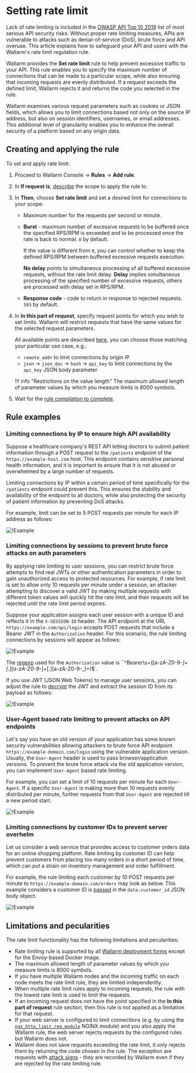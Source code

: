 # Setting rate limit

Lack of rate limiting is included in the [OWASP API Top 10 2019](https://github.com/OWASP/API-Security/blob/master/2019/en/src/0xa4-lack-of-resources-and-rate-limiting.md) list of most serious API security risks. Without proper rate limiting measures, APIs are vulnerable to attacks such as denial-of-service (DoS), brute force and API overuse. This article explains how to safeguard your API and users with the Wallarm's rate limit regulation rule.

Wallarm provides the **Set rate limit** rule to help prevent excessive traffic to your API. This rule enables you to specify the maximum number of connections that can be made to a particular scope, while also ensuring that incoming requests are evenly distributed. If a request exceeds the defined limit, Wallarm rejects it and returns the code you selected in the rule.

Wallarm examines various request parameters such as cookies or JSON fields, which allows you to limit connections based not only on the source IP address, but also on session identifiers, usernames, or email addresses. This additional level of granularity enables you to enhance the overall security of a platform based on any origin data.

## Creating and applying the rule

To set and apply rate limit:

1. Proceed to Wallarm Console → **Rules** → **Add rule**.
1. In **If request is**, [describe](add-rule.md#branch-description) the scope to apply the rule to.
1. In **Then**, choose **Set rate limit** and set a desired limit for connections to your scope:

    * Maximum number for the requests per second or minute.
    * **Burst** - maximum number of excessive requests to be buffered once the specified RPS/RPM is exceeded and to be processed once the rate is back to normal. `0` by default.

        If the value is different from `0`, you can control whether to keep the defined RPS/RPM between buffered excessive requests execution.
        
        **No delay** points to simultaneous processing of all buffered excessive requests, without the rate limit delay. **Delay** implies simultaneous processing of the specified number of excessive requests, others are processed with delay set in RPS/RPM.
    
    * **Response code** - code to return in response to rejected requests. `503` by default.
1. In **In this part of request**, specify request points for which you wish to set limits. Wallarm will restrict requests that have the same values for the selected request parameters.

    All available points are described [here](request-processing.md), you can choose those matching your particular use case, e.g.:
    
    * `remote_addr` to limit connections by origin IP
    * `json` → `json_doc` → `hash` → `api_key` to limit connections by the `api_key` JSON body parameter

    !!! info "Restrictions on the value length"
        The maximum allowed length of parameter values by which you measure limits is 8000 symbols.
1. Wait for the [rule compilation to complete](compiling.md).

## Rule examples

<!-- ### Limiting IP connections to prevent DoS attacks on API endpoint

Suppose you have a section in the UI that returns a list of users, with a limit of 200 users per page. To fetch the page, the UI sends a request to the server using the following URL: `https://example-domain.com/api/users?page=1&size=200`.

However, an attacker could exploit this by changing the `size` parameter to an excessively large number (e.g. 200,000), which could overload the database and cause performance issues. This is known as a DoS (Denial of Service) attack, where the API becomes unresponsive and unable to handle further requests from any clients.

Limiting connections to the endpoint helps to prevent such attacks. You can limit the number of connections to the endpoint to 1000 per minute. This assumes that, on average, 200 users are requested 5 times per minute. The rule specifies that this limit applies to each IP trying to access the endpoint within minute. The `remote_address` [point](request-processing.md) is used to identify the IP address of the requester.

![!Example](../../images/user-guides/rules/rate-limit-for-200-users.png) -->

### Limiting connections by IP to ensure high API availability

Suppose a healthcare company's REST API letting doctors to submit patient information through a POST request to the `/patients` endpoint of the `https://example-host.com` host. This endpoint contains sensitive personal health information, and it is important to ensure that it is not abused or overwhelmed by a large number of requests.

Limiting connections by IP within a certain period of time specifically for the `/patients` endpoint could prevent this. This ensures the stability and availability of the endpoint to all doctors, while also protecting the security of patient information by preventing DoS attacks.

For example, limit can be set to 5 POST requests per minute for each IP address as follows:

![!Example](../../images/user-guides/rules/rate-limit-by-ip-for-patients.png)

### Limiting connections by sessions to prevent brute force attacks on auth parameters

By applying rate limiting to user sessions, you can restrict brute force attempts to find real JWTs or other authentication parameters in order to gain unauthorized access to protected resources. For example, if rate limit is set to allow only 10 requests per minute under a session, an attacker attempting to discover a valid JWT by making multiple requests with different token values will quickly hit the rate limit, and their requests will be rejected until the rate limit period expires.

Suppose your application assigns each user session with a unique ID and reflects it in the `X-SESSION-ID` header. The API endpoint at the URL `https://example.com/api/login` accepts POST requests that include a Bearer JWT in the `Authorization` header. For this scenario, the rule limiting connections by sessions will appear as follows:

![!Example](../../images/user-guides/rules/rate-limit-for-jwt.png)

The [regexp](add-rule.md#condition-type-regex) used for the `Authorization` value is ``^Bearer\s+([a-zA-Z0-9-_]+[.][a-zA-Z0-9-_]+[.][a-zA-Z0-9-_]+)$`.

If you use JWT (JSON Web Tokens) to manage user sessions, you can adjust the rule to [decrypt](request-processing.md#jwt) the JWT and extract the session ID from its payload as follows:

![!Example](../../images/user-guides/rules/rate-limit-for-session-in-jwt.png)

### User-Agent based rate limiting to prevent attacks on API endpoints

Let's say you have an old version of your application has some known security vulnerabilities allowing attackers to brute force API endpoint `https://example-domain.com/login` using the vulnerable application version. Usually, the `User-Agent` header is used to pass browser/application versions. To prevent the brute force attack via the old application version, you can implement `User-Agent` based rate limiting.

For example, you can set a limit of 10 requests per minute for each `User-Agent`. If a specific `User-Agent` is making more than 10 requests evenly distributed per minute, further requests from that `User-Agent` are rejected till a new period start.

![!Example](../../images/user-guides/rules/rate-limit-by-user-agent.png)

<!-- ### Endpoint-based rate limiting to prevent DoS attacks

Rate limiting can also involve setting a threshold for the number of requests that can be made to a particular endpoint within a specified time frame, such as 60 requests per minute. If a client exceeds this limit, further requests are rejected.

It helps to prevent DoS attacks and ensure that the application remains available to legitimate users. It can also help to reduce the load on the server, improve overall application performance, and prevent other forms of abuse or misuse of the application.

In this specific case, the rate limiting rule is applied to connections by URI, meaning that Wallarm automatically identifies repeated requests targeting a single endpoint. Here's an example of how this rule would work for all endpoints of the `https://example.com` host:

* Limit: 60 requests per minute (1 request per second)
* Burst: allow up to 20 requests per minute (which could be useful if there is a sudden spike in traffic)
* No delay: process 20 excessive requests simultaneously, without the rate limit delay between requests
* Response code: reject requests exceeding the limit and the burst with the 503 code
* Wallarm identifies repeated requests targeted at a single endpoint by the `uri` [point](request-processing.md)

    !!! info "Query parameters are not included into URI"
        This rule limits requests targeted at any path of the specified domain which does not contain any query parameters.

![!Example](../../images/user-guides/rules/rate-limit-by-uri.png) -->

### Limiting connections by customer IDs to prevent server overhelm

Let us consider a web service that provides access to customer orders data for an online shopping platform. Rate limiting by customer ID can help prevent customers from placing too many orders in a short period of time, which can put a strain on inventory management and order fulfillment.

For example, the rule limiting each customer by 10 POST requests per minute to `https://example-domain.com/orders` may look as below. This example considers a customer ID is [passed](request-processing.md#json_doc) in the `data.customer_id` JSON body object.

![!Example](../../images/user-guides/rules/rate-limit-by-customer-id.png)

## Limitations and pecularities

The rate limit functionality has the following limitations and pecularities:

* Rate limiting rule is supported by all [Wallarm deployment forms](../../admin-en/supported-platforms.md) except for the Envoy-based Docker image.
* The maximum allowed length of parameter values by which you measure limits is 8000 symbols.
* If you have multiple Wallarm nodes and the incoming traffic on each node meets the rate limit rule, they are limited independently.
* When multiple rate limit rules apply to incoming requests, the rule with the lowest rate limit is used to limit the requests.
* If an incoming request does not have the point specified in the **In this part of request** rule section, then this rule is not applied as a limitation for that request.
* If your web server is configured to limit connections (e.g. by using the [`ngx_http_limit_req_module`](http://nginx.org/en/docs/http/ngx_http_limit_req_module.html) NGINX module) and you also apply the Wallarm rule, the web server rejects requests by the configured rules but Wallarm does not.
* Wallarm does not save requests exceeding the rate limit, it only rejects them by returning the code chosen in the rule. The exception are requests with [attack signs](../../about-wallarm/protecting-against-attacks.md) - they are recorded by Wallarm even if they are rejected by the rate limiting rule.
